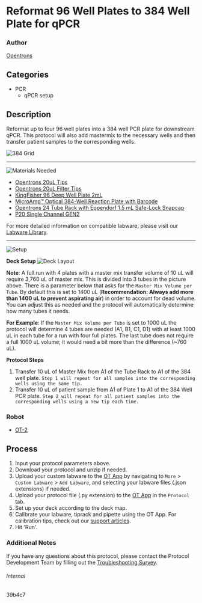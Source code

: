 # Reformat 96 Well Plates to 384 Well Plate for qPCR

### Author
[Opentrons](https://opentrons.com/)

## Categories
* PCR
    * qPCR setup

## Description
Reformat up to four 96 well plates into a 384 well PCR plate for downstream qPCR. This protocol will also add mastermix to the necessary wells and then transfer patient samples to the corresponding wells.

![384 Grid](https://opentrons-protocol-library-website.s3.amazonaws.com/custom-README-images/39b4c7/39b4c7_384_layout.png)

---
![Materials Needed](https://s3.amazonaws.com/opentrons-protocol-library-website/custom-README-images/001-General+Headings/materials.png)

* [Opentrons 20uL Tips](https://shop.opentrons.com/collections/opentrons-tips/products/opentrons-10ul-tips)
* [Opentrons 20uL Filter Tips](https://shop.opentrons.com/collections/opentrons-tips/products/opentrons-20ul-filter-tips)
* [KingFisher 96 Deep Well Plate 2mL](https://www.thermofisher.com/order/catalog/product/95040450#/95040450)
* [MicroAmp™ Optical 384-Well Reaction Plate with Barcode](https://www.thermofisher.com/order/catalog/product/4309849?SID=srch-srp-4309849#/4309849?SID=srch-srp-4309849)
* [Opentrons 24 Tube Rack with Eppendorf 1.5 mL Safe-Lock Snapcap](https://shop.opentrons.com/products/tube-rack-set-1?_ga=2.232823964.387689945.1619373905-1181961818.1604785212&_gl=1%2Akkqpyx%2A_ga%2AMTE4MTk2MTgxOC4xNjA0Nzg1MjEy%2A_ga_GNSMNLW4RY%2AMTYxOTQ1ODk2Mi4xOTguMS4xNjE5NDU5NTQzLjA.)
* [P20 Single Channel GEN2](https://shop.opentrons.com/collections/ot-2-robot/products/single-channel-electronic-pipette?variant=31059478970462)

For more detailed information on compatible labware, please visit our [Labware Library](https://labware.opentrons.com/).

---
![Setup](https://s3.amazonaws.com/opentrons-protocol-library-website/custom-README-images/001-General+Headings/Setup.png)

**Deck Setup**
![Deck Layout](https://opentrons-protocol-library-website.s3.amazonaws.com/custom-README-images/39b4c7/39b4c7_deck_layout.png)

**Note**: A full run with 4 plates with a master mix transfer volume of 10 uL will require 3,760 uL of master mix. This is divided into 3 tubes in the picture above. There is a parameter below that asks for the `Master Mix Volume per Tube`. By default this is set to 1400 uL (**Recommendation: Always add more than 1400 uL to prevent aspirating air**) in order to account for dead volume. You can adjust this as needed and the protocol will automatically determine how many tubes it needs. 

**For Example**: If the `Master Mix Volume per Tube` is set to 1000 uL the protocol will determine 4 tubes are needed (A1, B1, C1, D1) with at least 1000 uL in each tube for a run with four full plates. The last tube does not require a full 1000 uL volume; it would need a bit more than the difference (~760 uL). 

**Protocol Steps**

1. Transfer 10 uL of Master Mix from A1 of the Tube Rack to A1 of the 384 well plate.
`Step 1 will repeat for all samples into the corresponding wells using the same tip.`
2. Transfer 10 uL of patient sample from A1 of Plate 1 to A1 of the 384 Well PCR plate.
`Step 2 will repeat for all patient samples into the corresponding wells using a new tip each time.`

### Robot
* [OT-2](https://opentrons.com/ot-2)

## Process

1. Input your protocol parameters above.
2. Download your protocol and unzip if needed.
3. Upload your custom labware to the [OT App](https://opentrons.com/ot-app) by navigating to `More` > `Custom Labware` > `Add Labware`, and selecting your labware files (.json extensions) if needed.
4. Upload your protocol file (.py extension) to the [OT App](https://opentrons.com/ot-app) in the `Protocol` tab.
5. Set up your deck according to the deck map.
6. Calibrate your labware, tiprack and pipette using the OT App. For calibration tips, check out our [support articles](https://support.opentrons.com/en/collections/1559720-guide-for-getting-started-with-the-ot-2).
7. Hit 'Run'.

### Additional Notes

If you have any questions about this protocol, please contact the Protocol Development Team by filling out the [Troubleshooting Survey](https://protocol-troubleshooting.paperform.co/).

###### Internal
39b4c7